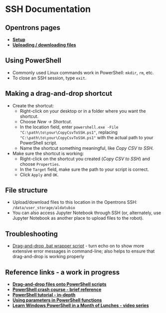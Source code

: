 # SSH Documentation
## Opentrons pages
- **[Setup](https://support.opentrons.com/s/article/Setting-up-SSH-access-to-your-OT-2)**
- **[Uploading / downloading files](https://support.opentrons.com/s/article/Copying-files-to-and-from-your-OT-2-with-SCP)**

## Using PowerShell
- Commonly used Linux commands work in PowerShell: `mkdir`, `rm`, etc.
- To close an SSH session, type `exit`.

## Making a drag-and-drop shortcut
- Create the shortcut:
  - Right-click on your desktop or in a folder where you want the shortcut.
  - Choose *New -> Shortcut*.
  - In the location field, enter `powershell.exe -File "C:\path\to\your\CopyCsvToSSH.ps1"`, replacing `"C:\path\to\your\CopyCsvToSSH.ps1"` with the actual path to your PowerShell script.
  - Name the shortcut something meaningful, like *Copy CSV to SSH*.
- Make sure the shortcut is working:
  - Right-click on the shortcut you created (*Copy CSV to SSH*) and choose `Properties`.
  - In the `Target` field, make sure the path to your script is correct.
  - Click `Apply` and `OK`.

## File structure
- Upload/download files to this location in the Opentrons SSH: `/data/user_storage/aldatubio`
- You can also access Jupyter Notebook through SSH (or, alternately, use Jupyter Notebook as another place to upload files to the robot).

## Troubleshooting
- [Drag-and-drop .bat wrapper script](https://gist.github.com/jpoehls/1469460) - turn echo on to show more extensive error messages in command-line; also helps to ensure that drag-and-drop is working properly


## Reference links - a work in progress
- **[Drag-and-drop files onto PowerShell scripts](https://stackoverflow.com/questions/2819908/drag-and-drop-to-a-powershell-script/67655089#67655089)**
- **[PowerShell crash course - brief reference](https://www.finitewisdom.com/blogs/joshua-golub/2020/11/27/a-crash-course-in-powershell-scripting)**
- **[PowerShell tutorial - in-depth](https://powershellbyexample.dev/)**
- **[Using parameters in PowerShell functions](https://www.techtarget.com/searchwindowsserver/tip/Understanding-the-parameters-of-Windows-PowerShell-functions)**
- **[Learn Windows PowerShell in a Month of Lunches - video series](https://www.youtube.com/playlist?list=PL6D474E721138865A)**
